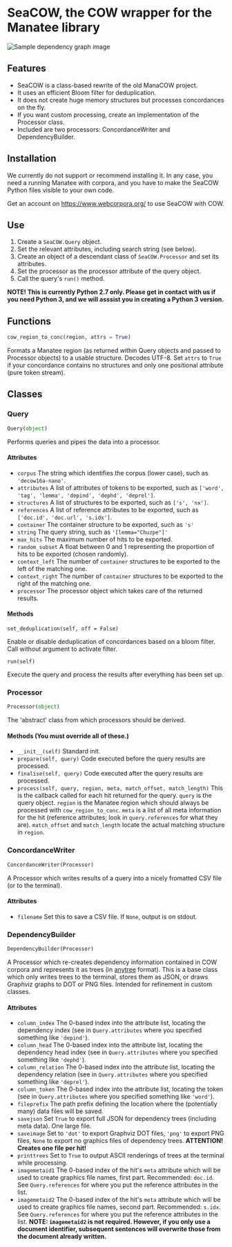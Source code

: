 # SeaCOW, the COW wrapper for the Manatee library

![Sample dependency graph image](https://raw.githubusercontent.com/rsling/seacow/master/sample.png)

## Features

- SeaCOW is a class-based rewrite of the old ManaCOW project.
- It uses an efficient Bloom filter for deduplication.
- It does not create huge memory structures but processes concordances on the fly.
- If you want custom processing, create an implementation of the Processor class.
- Included are two processors: ConcordanceWriter and   DependencyBuilder.

## Installation

We currently do not support or recommend installing it. In any case, you need a running Manatee with corpora, and you have to make the SeaCOW Python files visible to your own code.

Get an account on https://www.webcorpora.org/ to use SeaCOW with COW.

## Use

1. Create a `SeaCOW.Query` object.
2. Set the relevant attributes, including search string (see below).
3. Create an object of a descendant class of `SeaCOW.Processor` and set its attributes.
4. Set the processor as the processor attribute of the query object.
5. Call the query's `run()` method.

**NOTE! This is currently Python 2.7 only. Please get in contact with us if you need Python 3, and we will asssist you in creating a Python 3 version.**

## Functions

```python
cow_region_to_conc(region, attrs = True)
```

Formats a Manatee region (as returned within Query objects and passed to Processor objects) to a usable structure. Decodes UTF-8. Set `attrs` to `True` if your concordance contains no structures and only one positional attribute (pure token stream).

## Classes

### Query

```python
Query(object)
```


Performs queries and pipes the data into a processor.

#### Attributes

* ```corpus``` The string which identifies the corpus (lower case), such as `'decow16a-nano'`.
* ```attributes``` A list of attributes of tokens to be exported, such as `['word', 'tag', 'lemma', 'depind', 'dephd', 'deprel']`.
* ```structures``` A list of structures to be exported, such as `['s', 'nx']`.
* ```references``` A list of reference attributes to be exported, such as `['doc.id', 'doc.url', 's.idx']`.
* ```container``` The container structure to be exported, such as `'s'`
* ```string``` The query string, such as `'[lemma="Chuzpe"]'`
* ```max_hits``` The maximum number of hits to be exported.
* ```random_subset``` A float between 0 and 1 representing the proportion of hits to be exported (chosen randomly).
* ```context_left``` The number of `container` structures to be exported to the left of the matching one.
* ```context_right``` The number of `container` structures to be exported to the right of the matching one.
* ```processor``` The processor object which takes care of the returned results.

#### Methods

```set_deduplication(self, off = False)```

Enable or disable deduplication of concordances based on a bloom filter. Call without argument to activate filter.

```run(self)```

Execute the query and process the results after everything has been set up.

### Processor

```python
Processor(object)
```

The 'abstract' class from which processors should be derived.

#### Methods (You must override all of these.)

* `__init__(self)` Standard init.
* `prepare(self, query)` Code executed before the query results are processed.
* `finalise(self, query)` Code executed after the query results are processed.
* `process(self, query, region, meta, match_offset, match_length)` This is the callback called for each hit returned for the query. `query` is the query object. `region` is the Manatee region which should always be processed with `cow_region_to_conc`. `meta` is a list of all meta information for the hit (reference attributes; look in `query.references` for what they are). `match_offset` and `match_length` locate the actual matching structure in `region`.



### ConcordanceWriter


```python
ConcordanceWriter(Processor)
```

A Processor which writes results of a query into a nicely fromatted CSV file (or to the terminal).

#### Attributes

* `filename` Set this to save a CSV file. If `None`, output is on stdout.


### DependencyBuilder

```python
DependencyBuilder(Processor)
```

A Processor which re-creates dependency information contained in COW corpora and represents it as trees (in [anytree](https://pypi.python.org/pypi/anytree) format). This is a base class which only writes trees to the terminal, stores them as JSON, or draws Graphviz graphs to DOT or PNG files. Intended for refinement in custom classes.

#### Attributes

* `column_index` The 0-based index into the attribute list, locating the dependency index (see in `Query.attributes` where you specified something like `'depind'`).
* `column_head` The 0-based index into the attribute list, locating the dependency head index (see in `Query.attributes` where you specified something like `'dephd'`).
* `column_relation` The 0-based index into the attribute list, locating the dependency relation (see in `Query.attributes` where you specified something like `'deprel'`).
* `column_token` The 0-based index into the attribute list, locating the token (see in `Query.attributes` where you specified something like `'word'`).
* `fileprefix` The path prefix defining the location where the (potentially many) data files will be saved.
* `savejson` Set `True` to export full JSON for dependency trees (including meta data). One large file.
* `saveimage` Set to `'dot'` to export Graphviz DOT files, `'png'` to export PNG files, `None` to export no graphics files of dependency trees. **ATTENTION! Creates one file per hit!**
* `printtrees` Set to `True` to output ASCII renderings of trees at the terminal while processing.
* `imagemetaid1` The 0-based index of the hit's `meta` attribute which will be used to create graphics file names, first part. Recommended: `doc.id`. See `Query.references` for where you put the reference attributes in the list.
* `imagemetaid2` The 0-based index of the hit's `meta` attribute which will be used to create graphics file names, second part. Recommended: `s.idx`. See `Query.references` for where you put the reference attributes in the list. **NOTE: `imagemetaid2` is not required. However, if you only use a document identifier, subsequent sentences will overwrite those from the document already written.**
